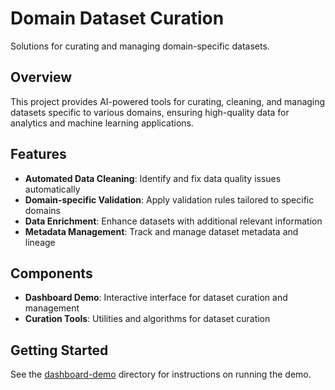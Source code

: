 # Domain Dataset Curation

Solutions for curating and managing domain-specific datasets.

## Overview

This project provides AI-powered tools for curating, cleaning, and managing datasets specific to various domains, ensuring high-quality data for analytics and machine learning applications.

## Features

- **Automated Data Cleaning**: Identify and fix data quality issues automatically
- **Domain-specific Validation**: Apply validation rules tailored to specific domains
- **Data Enrichment**: Enhance datasets with additional relevant information
- **Metadata Management**: Track and manage dataset metadata and lineage

## Components

- **Dashboard Demo**: Interactive interface for dataset curation and management
- **Curation Tools**: Utilities and algorithms for dataset curation

## Getting Started

See the [dashboard-demo](./dashboard-demo) directory for instructions on running the demo. 